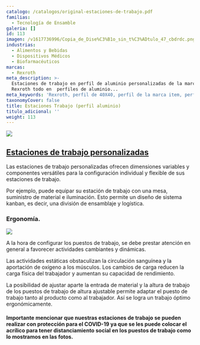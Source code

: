 ```yaml
---
catalogo: /catalogos/original-estaciones-de-trabajo.pdf
familias:
  - Tecnología de Ensamble
galeria: []
id: 113
imagen: /v1617736996/Copia_de_Dise%C3%B1o_sin_t%C3%ADtulo_47_cbdrdc.png
industrias:
  - Alimentos y Bebidas
  - Dispositivos Médicos
  - Biofarmacéuticos
marcas:
  - Rexroth
meta_description: >-
  Estaciones de trabajo en perfil de aluminio personalizadas de la marca Bosch
  Rexroth todo en  perfiles de aluminio...
meta_keywords: 'Rexroth, perfil de 40X40, perfil de la marca item, perfil Bosch '
taxonomyCover: false
title: Estaciones Trabajo (perfil aluminio)
titulo_adicional: ''
weight: 113
---
```




![](https://res.cloudinary.com/novatec/v1596836409/MT_13682_20160704_133333.big_urd18k.jpg)

## [**Estaciones de trabajo personalizadas**](https://www.boschrexroth.com/es/mx/productos/grupo-de-productos/tecnologia-de-ensamble/sistemas-de-produccion-manual/puestos-de-trabajo)

Las estaciones de trabajo personalizadas ofrecen dimensiones variables y componentes versátiles para la configuración individual y flexible de sus estaciones de trabajo.

Por ejemplo, puede equipar su estación de trabajo con una mesa, suministro de material e iluminación. Esto permite un diseño de sistema kanban, es decir, una división de ensamblaje y logística.

### **Ergonomía.**

![](https://res.cloudinary.com/novatec/v1596837166/lean-manufacturing-and-ergonomic-workcell-design-43-728_khu79y.jpg)

A la hora de configurar los puestos de trabajo, se debe prestar atención en general a favorecer actividades cambiantes y dinámicas.

Las actividades estáticas obstaculizan la circulación sanguínea y la aportación de oxígeno a los músculos. Los cambios de carga reducen la carga física del trabajador y aumentan su capacidad de rendimiento.

La posibilidad de ajustar aparte la entrada de material y la altura de trabajo de los puestos de trabajo de altura ajustable permite adaptar el puesto de trabajo tanto al producto como al trabajador. Así se logra un trabajo óptimo ergonómicamente.

#### **Importante mencionar que nuestras estaciones de trabajo se pueden realizar con protección para el COVID-19 ya que se les puede colocar el acrílico para tener distanciamiento social en los puestos de trabajo como lo mostramos en las fotos.**
